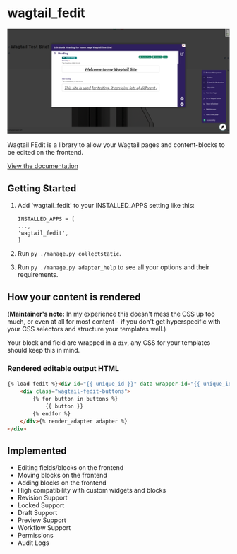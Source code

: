 wagtail_fedit
=============

![Wagtail FEdit Example](https://github.com/Nigel2392/wagtail_fedit/blob/main/.github/static/wagtail_fedit_example.png?raw=true)

Wagtail FEdit is a library to allow your Wagtail pages and content-blocks to be edited on the frontend.

[View the documentation](https://nigel2392.github.io/wagtail_fedit/)

Getting Started
---------------

1. Add 'wagtail_fedit' to your INSTALLED_APPS setting like this:

   ```
   INSTALLED_APPS = [
   ...,
   'wagtail_fedit',
   ]
   ```
2. Run `py ./manage.py collectstatic`.
3. Run `py ./manage.py adapter_help` to see all your options and their requirements.

## How your content is rendered

(**Maintainer's note:** In my experience this doesn't mess the CSS up too much, or even at all for most content - **if** you don't get hyperspecific with your CSS selectors and structure your templates well.)

Your block and field are wrapped in a `div`, any CSS for your templates should keep this in mind.

### Rendered editable output HTML

```html
{% load fedit %}<div id="{{ unique_id }}" data-wrapper-id="{{ unique_id }}" class="wagtail-fedit-adapter-wrapper{% if shared_context.inline or adapter.inline %} wagtail-fedit-inline{%endif%} wagtail-fedit-{{ identifier }}" data-fedit-constructor="{{ js_constructor }}" {% if shared %} data-shared-context="{{ shared }}"{%endif%} data-edit-url="{{ edit_url }}" data-refetch-url="{{ refetch_url }}">
    <div class="wagtail-fedit-buttons">
        {% for button in buttons %}
            {{ button }}
        {% endfor %}
    </div>{% render_adapter adapter %}
</div>
```

## Implemented

* Editing fields/blocks on the frontend
* Moving blocks on the frontend
* Adding blocks on the frontend
* High compatibility with custom widgets and blocks
* Revision Support
* Locked Support
* Draft Support
* Preview Support
* Workflow Support
* Permissions
* Audit Logs
